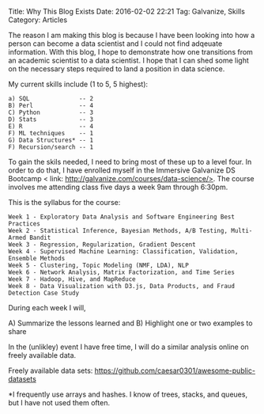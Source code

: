 Title: Why This Blog Exists
Date:  2016-02-02 22:21
Tag: Galvanize, Skills
Category: Articles

The reason I am making this blog is because I have been looking into how a person can become a data scientist and I could not find adqeuate information. With this blog, I hope to demonstrate how one transitions from an academic scientist to a data scientist. I hope that I can shed some light on the necessary steps required to land a position in data science. 
    
My current skills include (1 to 5, 5 highest):
    
    a) SQL              -- 2
    B) Perl             -- 4
    C) Python           -- 3
    D) Stats            -- 3
    E) R                -- 4
    F) ML techniques    -- 1
    G) Data Structures* -- 1
    F) Recursion/search -- 1

To gain the skils needed, I need to bring most of these up to a level four. In order to do that, I have enrolled myself in the Immersive Galvanize DS Bootcamp < link: http://galvanize.com/courses/data-science/>. The course involves me attending class five days a week 9am through 6:30pm. 

This is the syllabus for the course:

    Week 1 - Exploratory Data Analysis and Software Engineering Best Practices
    Week 2 - Statistical Inference, Bayesian Methods, A/B Testing, Multi-Armed Bandit
    Week 3 - Regression, Regularization, Gradient Descent
    Week 4 - Supervised Machine Learning: Classification, Validation, Ensemble Methods
    Week 5 - Clustering, Topic Modeling (NMF, LDA), NLP
    Week 6 - Network Analysis, Matrix Factorization, and Time Series
    Week 7 - Hadoop, Hive, and MapReduce
    Week 8 - Data Visualization with D3.js, Data Products, and Fraud Detection Case Study

During each week I will,

A) Summarize the lessons learned and
B) Highlight one or two examples to share

In the (unlikley) event I have free time, I will do a similar analysis online on freely available data. 

   Freely available data sets: https://github.com/caesar0301/awesome-public-datasets

*I frequently use arrays and hashes. I know of trees, stacks, and queues, but I have not used them often. 
